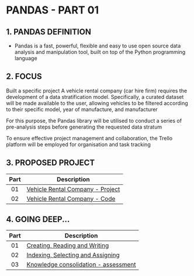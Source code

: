 # PANDAS - PART 01

## 1. PANDAS DEFINITION

- Pandas is a fast, powerful, flexible and easy to use open source data analysis and manipulation tool,
built on top of the Python programming language

## 2. FOCUS

Built a specific project
A vehicle rental company (car hire firm) requires the development of a data stratification model. 
Specifically, a curated dataset will be made available to the user, allowing vehicles to be filtered according 
to their specific model, year of manufacture, and manufacturer

For this purpose, the Pandas library will be utilised to conduct a series of pre-analysis steps before 
generating the requested data stratum

To ensure effective project management and collaboration, the Trello platform will be employed for organisation 
and task tracking

## 3. PROPOSED PROJECT

| Part | Description                                                                     |
|:----:|---------------------------------------------------------------------------------|
|  01  | [Vehicle Rental Company - Project](project/vehicle_inventory_stratification.md) |
|  02  | [Vehicle Rental Company - Code](project/main.ipynb)                             |

## 4. GOING DEEP...

| Part | Description                                                                                                  |
|:----:|--------------------------------------------------------------------------------------------------------------|
|  01  | [Creating, Reading and Writing](codes/01-creating_reading_writing/creating_reading_writing.md)               |
|  02  | [Indexing, Selecting and Assigning](codes/02-indexing_selecting_assigning/indexing_selecting_assigning.md)   |
|  03  | [Knowledge consolidation - assessment](./topics/knowledge_consolidation.md)                                  |
